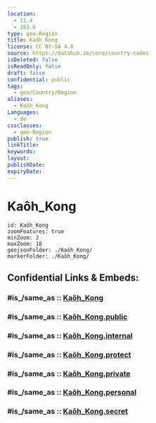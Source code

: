 ```yaml
---
location:
  - 11.4
  - 103.6
type: geo-Region
title: Kaôh_Kong
license: CC BY-SA 4.0
source: https://datahub.io/core/country-codes
isDeleted: false
isReadOnly: false
draft: false
confidential: public
tags:
  - geo/Country/Region
aliases:
  - Kaôh_Kong
Languages:
  - de
cssclasses:
  - geo-Region
publish: true
linkTitle:
keywords:
layout:
publishDate:
expiryDate:
---
```


# Kaôh_Kong

```leaflet
id: Kaôh_Kong
zoomFeatures: true 
minZoom: 2 
maxZoom: 18
geojsonFolder: ./Kaôh_Kong/
markerFolder: ./Kaôh_Kong/
```


## Confidential Links & Embeds: 

### #is_/same_as :: [Kaôh_Kong](/_Standards/Earth/Continent/Asia/Asia~South~East/Cambodia/Provinces~Cambodia/Kaôh_Kong.md) 

### #is_/same_as :: [Kaôh_Kong.public](/_public/Earth/Continent/Asia/Asia~South~East/Cambodia/Provinces~Cambodia/Kaôh_Kong.public.md) 

### #is_/same_as :: [Kaôh_Kong.internal](/_internal/Earth/Continent/Asia/Asia~South~East/Cambodia/Provinces~Cambodia/Kaôh_Kong.internal.md) 

### #is_/same_as :: [Kaôh_Kong.protect](/_protect/Earth/Continent/Asia/Asia~South~East/Cambodia/Provinces~Cambodia/Kaôh_Kong.protect.md) 

### #is_/same_as :: [Kaôh_Kong.private](/_private/Earth/Continent/Asia/Asia~South~East/Cambodia/Provinces~Cambodia/Kaôh_Kong.private.md) 

### #is_/same_as :: [Kaôh_Kong.personal](/_personal/Earth/Continent/Asia/Asia~South~East/Cambodia/Provinces~Cambodia/Kaôh_Kong.personal.md) 

### #is_/same_as :: [Kaôh_Kong.secret](/_secret/Earth/Continent/Asia/Asia~South~East/Cambodia/Provinces~Cambodia/Kaôh_Kong.secret.md)

